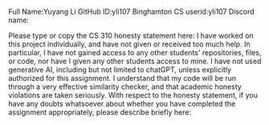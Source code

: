 Full Name:Yuyang Li
GitHub ID:yli107
Binghamton CS userid:yli107
Discord name:

Please type or copy the CS 310 honesty statement here:
I have worked on this project individually, and have not given or received too much help. In particular, I have not gained access to any other students' repositories, files, or code, nor have I given any other students access to mine. I have not used generative AI, including but not limited to chatGPT, unless explicitly authorized for this assignment. I understand that my code will be run through a very effective similarity checker, and that academic honesty violations are taken seriously.
With respect to the honesty statement, if you have any doubts whatsoever 
about whether you have completed the assignment appropriately, 
please describe briefly here:

